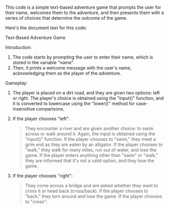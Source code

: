 This code is a simple text-based adventure game that prompts the user for their name, welcomes them to the adventure, and then presents them with a series of choices that determine the outcome of the game.

Here's the document text for this code:


Text-Based Adventure Game


Introduction:

1. The code starts by prompting the user to enter their name, which is stored in the variable "name".
2. Then, it prints a welcome message with the user's name, acknowledging them as the player of the adventure.


Gameplay:

1. The player is placed on a dirt road, and they are given two options: left or right. The player's choice is obtained using the "input()" function, and it is converted to lowercase using the "lower()" method for case-insensitive comparisons.

2. If the player chooses "left":

    >They encounter a river and are given another choice: to swim across or walk around it. Again, the input is obtained using the "input()" function.
    >If the player chooses to "swim," they meet a grim end as they are eaten by an alligator.
    >If the player chooses to "walk," they walk for many miles, run out of water, and lose the game.
    >If the player enters anything other than "swim" or "walk," they are informed that it's not a valid option, and they lose the game.
    
3. If the player chooses "right":

    >They come across a bridge and are asked whether they want to cross it or head back (cross/back).
    >If the player chooses to "back," they turn around and lose the game.
    >If the player chooses to "cross":